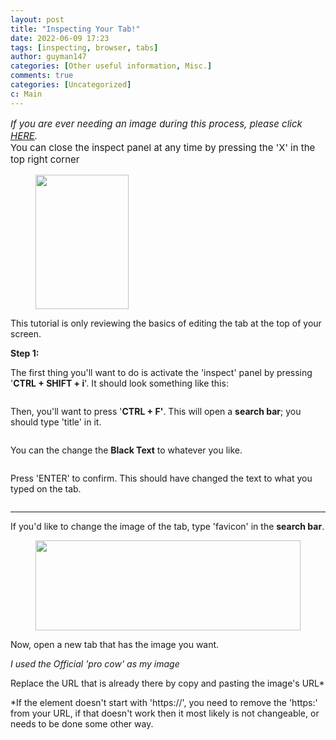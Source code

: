 ```yaml
---
layout: post
title: "Inspecting Your Tab!"
date: 2022-06-09 17:23
tags: [inspecting, browser, tabs]
author: guyman147
categories: [Other useful information, Misc.]
comments: true
categories: [Uncategorized]
c: Main
---
```

<!-- wp:paragraph {"style":{"typography":{"fontSize":"15px"}}} -->
<p style="font-size:15px;"><em>If you are ever needing an image during this process, please click <a href="https://yeaharchives.wordpress.com/2022/05/12/official-pro-cow/" target="_blank" rel="noreferrer noopener">HERE</a>.</em><br>You can close the inspect panel at any time by pressing the 'X' in the top right corner</p>
<!-- /wp:paragraph -->

<!-- wp:image {"id":531,"width":149,"height":215,"sizeSlug":"large","linkDestination":"none"} -->
<figure class="wp-block-image size-large is-resized"><img src="https://yeaharchives.files.wordpress.com/2022/06/image-6.png?w=238" alt="" class="wp-image-531" width="149" height="215" /></figure>
<!-- /wp:image -->

<!-- wp:paragraph -->
<p></p>
<!-- /wp:paragraph -->

<!-- wp:paragraph -->
<p>This tutorial is only reviewing the basics of editing the tab at the top of your screen.</p>
<!-- /wp:paragraph -->

<!-- wp:paragraph {"fontSize":"medium"} -->
<p class="has-medium-font-size"><strong>Step 1:</strong></p>
<!-- /wp:paragraph -->

<!-- wp:paragraph -->
<p>The first thing you'll want to do is activate the 'inspect' panel by pressing '<strong>CTRL + SHIFT + i</strong>'. It should look something like this:</p>
<!-- /wp:paragraph -->

<!-- wp:image {"id":519,"sizeSlug":"large","linkDestination":"none"} -->
<figure class="wp-block-image size-large"><img src="https://yeaharchives.files.wordpress.com/2022/06/image.png?w=550" alt="" class="wp-image-519" /></figure>
<!-- /wp:image -->

<!-- wp:paragraph -->
<p>Then, you'll want to press '<strong>CTRL + F'</strong>. This will open a <strong>search bar</strong>; you should type 'title' in it.</p>
<!-- /wp:paragraph -->

<!-- wp:image {"id":521,"sizeSlug":"large","linkDestination":"none"} -->
<figure class="wp-block-image size-large"><img src="https://yeaharchives.files.wordpress.com/2022/06/image-1.png?w=550" alt="" class="wp-image-521" /></figure>
<!-- /wp:image -->

<!-- wp:paragraph -->
<p> </p>
<!-- /wp:paragraph -->

<!-- wp:paragraph -->
<p>You can the change the <strong>Black Text</strong> to whatever you like.</p>
<!-- /wp:paragraph -->

<!-- wp:image {"id":523,"sizeSlug":"large","linkDestination":"none"} -->
<figure class="wp-block-image size-large"><img src="https://yeaharchives.files.wordpress.com/2022/06/image-2.png?w=550" alt="" class="wp-image-523" /></figure>
<!-- /wp:image -->

<!-- wp:paragraph -->
<p>Press 'ENTER' to confirm. This should have changed the text to what you typed on the tab.</p>
<!-- /wp:paragraph -->

<!-- wp:image {"id":525,"sizeSlug":"large","linkDestination":"none"} -->
<figure class="wp-block-image size-large"><img src="https://yeaharchives.files.wordpress.com/2022/06/image-3.png?w=293" alt="" class="wp-image-525" /></figure>
<!-- /wp:image -->

<!-- wp:separator {"className":"is-style-default"} -->
<hr class="wp-block-separator has-alpha-channel-opacity is-style-default" />
<!-- /wp:separator -->

<!-- wp:paragraph -->
<p>If you'd like to change the image of the tab, type 'favicon' in the <strong>search bar</strong>.</p>
<!-- /wp:paragraph -->

<!-- wp:image {"id":533,"width":424,"height":144,"sizeSlug":"large","linkDestination":"none"} -->
<figure class="wp-block-image size-large is-resized"><img src="https://yeaharchives.files.wordpress.com/2022/06/image-7.png?w=712" alt="" class="wp-image-533" width="424" height="144" /></figure>
<!-- /wp:image -->

<!-- wp:paragraph -->
<p>Now, open a new tab that has the image you want.</p>
<!-- /wp:paragraph -->

<!-- wp:paragraph -->
<p><em>I used the Official 'pro cow' as my image</em></p>
<!-- /wp:paragraph -->

<!-- wp:paragraph -->
<p>Replace the URL that is already there by copy and pasting the image's URL*</p>
<!-- /wp:paragraph -->

<!-- wp:paragraph -->
<p>*If the element doesn't start with 'https://', you need to remove the 'https:' from your URL, if that doesn't work then it most likely is not changeable, or needs to be done some other way.</p>
<!-- /wp:paragraph -->
